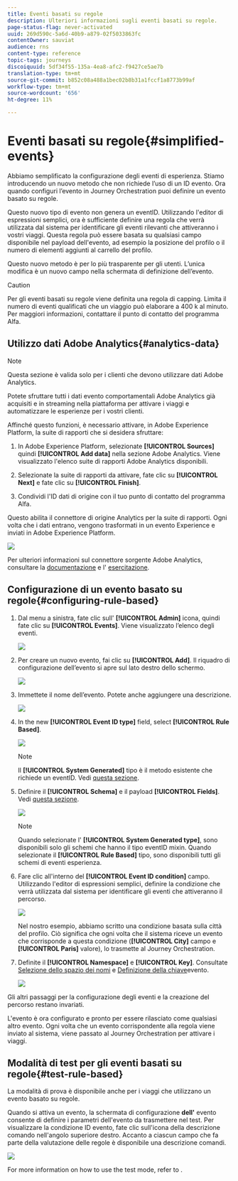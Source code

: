 ```yaml
---
title: Eventi basati su regole
description: Ulteriori informazioni sugli eventi basati su regole.
page-status-flag: never-activated
uuid: 269d590c-5a6d-40b9-a879-02f5033863fc
contentOwner: sauviat
audience: rns
content-type: reference
topic-tags: journeys
discoiquuid: 5df34f55-135a-4ea8-afc2-f9427ce5ae7b
translation-type: tm+mt
source-git-commit: b852c08a488a1bec02b8b31a1fccf1a8773b99af
workflow-type: tm+mt
source-wordcount: '656'
ht-degree: 11%

---
```



# Eventi basati su regole{#simplified-events}

Abbiamo semplificato la configurazione degli eventi di esperienza. Stiamo introducendo un nuovo metodo che non richiede l’uso di un ID evento. Ora quando configuri l’evento in Journey Orchestration puoi definire un evento basato su regole.

Questo nuovo tipo di evento non genera un eventID. Utilizzando l&#39;editor di espressioni semplici, ora è sufficiente definire una regola che verrà utilizzata dal sistema per identificare gli eventi rilevanti che attiveranno i vostri viaggi. Questa regola può essere basata su qualsiasi campo disponibile nel payload dell&#39;evento, ad esempio la posizione del profilo o il numero di elementi aggiunti al carrello del profilo.

Questo nuovo metodo è per lo più trasparente per gli utenti. L’unica modifica è un nuovo campo nella schermata di definizione dell’evento.

>[!CAUTION]
>
>Per gli eventi basati su regole viene definita una regola di capping. Limita il numero di eventi qualificati che un viaggio può elaborare a 400 k al minuto. Per maggiori informazioni, contattare il punto di contatto del programma Alfa.

## Utilizzo  dati Adobe Analytics{#analytics-data}

>[!NOTE]
>
>Questa sezione è valida solo per i clienti che devono utilizzare  dati Adobe Analytics.

Potete sfruttare tutti i dati evento comportamentali  Adobe Analytics già acquisiti e in streaming nella piattaforma per attivare i viaggi e automatizzare le esperienze per i vostri clienti.

Affinché questo funzioni, è necessario attivare, in Adobe Experience Platform, la suite di rapporti che si desidera sfruttare:

1. In Adobe Experience Platform, selezionate **[!UICONTROL Sources]** quindi **[!UICONTROL Add data]** nella sezione  Adobe Analytics. Viene visualizzato l&#39;elenco  suite di rapporti Adobe Analytics disponibili.

1. Selezionate la suite di rapporti da attivare, fate clic su **[!UICONTROL Next]** e fate clic su **[!UICONTROL Finish]**.

1. Condividi l&#39;ID dati di origine con il tuo punto di contatto del programma Alfa.

Questo abilita il connettore di origine Analytics per la suite di rapporti. Ogni volta che i dati entrano, vengono trasformati in un evento Experience e inviati in Adobe Experience Platform.

![](../assets/alpha-event9.png)

Per ulteriori informazioni sul connettore  sorgente Adobe Analytics, consultare la [documentazione](https://docs.adobe.com/help/en/experience-platform/sources/connectors/adobe-applications/analytics.html) e l&#39; [esercitazione](https://docs.adobe.com/content/help/en/experience-platform/sources/ui-tutorials/create/adobe-applications/analytics.html).

## Configurazione di un evento basato su regole{#configuring-rule-based}

1. Dal menu a sinistra, fate clic sull&#39; **[!UICONTROL Admin]** icona, quindi fate clic su **[!UICONTROL Events]**. Viene visualizzato l’elenco degli eventi.

   ![](../assets/alpha-event1.png)

1. Per creare un nuovo evento, fai clic su **[!UICONTROL Add]**. Il riquadro di configurazione dell’evento si apre sul lato destro dello schermo.

   ![](../assets/alpha-event2.png)

1. Immettete il nome dell’evento. Potete anche aggiungere una descrizione.

   ![](../assets/alpha-event3.png)

1. In the new **[!UICONTROL Event ID type]** field, select **[!UICONTROL Rule Based]**.

   ![](../assets/alpha-event4.png)

   >[!NOTE]
   >
   >Il **[!UICONTROL System Generated]** tipo è il metodo esistente che richiede un eventID. Vedi [questa sezione](../event/about-events.md).

1. Definire il **[!UICONTROL Schema]** e il payload **[!UICONTROL Fields]**. Vedi [questa sezione](../event/defining-the-payload-fields.md).

   ![](../assets/alpha-event5.png)

   >[!NOTE]
   >
   >Quando selezionate l&#39; **[!UICONTROL System Generated type]**, sono disponibili solo gli schemi che hanno il tipo eventID mixin. Quando selezionate il **[!UICONTROL Rule Based]** tipo, sono disponibili tutti gli schemi di eventi esperienza.

1. Fare clic all&#39;interno del **[!UICONTROL Event ID condition]** campo. Utilizzando l&#39;editor di espressioni semplici, definire la condizione che verrà utilizzata dal sistema per identificare gli eventi che attiveranno il percorso.

   ![](../assets/alpha-event6.png)

   Nel nostro esempio, abbiamo scritto una condizione basata sulla città del profilo. Ciò significa che ogni volta che il sistema riceve un evento che corrisponde a questa condizione (**[!UICONTROL City]** campo e **[!UICONTROL Paris]** valore), lo trasmette al Journey Orchestration.

1. Definite il **[!UICONTROL Namespace]** e **[!UICONTROL Key]**. Consultate [Selezione dello spazio dei nomi](../event/selecting-the-namespace.md) e [Definizione della chiave](../event/defining-the-event-key.md)evento.

   ![](../assets/alpha-event7.png)

Gli altri passaggi per la configurazione degli eventi e la creazione del percorso restano invariati.

L&#39;evento è ora configurato e pronto per essere rilasciato come qualsiasi altro evento. Ogni volta che un evento corrispondente alla regola viene inviato al sistema, viene passato al Journey Orchestration per attivare i viaggi.

## Modalità di test per gli eventi basati su regole{#test-rule-based}

La modalità di prova è disponibile anche per i viaggi che utilizzano un evento basato su regole.

Quando si attiva un evento, la schermata di configurazione **dell&#39;** evento consente di definire i parametri dell&#39;evento da trasmettere nel test. Per visualizzare la condizione ID evento, fate clic sull&#39;icona della descrizione comando nell&#39;angolo superiore destro. Accanto a ciascun campo che fa parte della valutazione delle regole è disponibile una descrizione comandi.

![](../assets/alpha-event8.png)

For more information on how to use the test mode, refer to [](../building-journeys/testing-the-journey.md).


